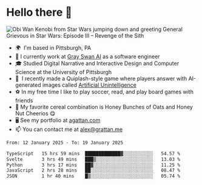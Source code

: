 <!--
**GameDog9988/GameDog9988** is a ✨ _special_ ✨ repository because its `README.md` (this file) appears on your GitHub profile.

Here are some ideas to get you started:

- 🔭 I’m currently working on ...
- 🌱 I’m currently learning ...
- 👯 I’m looking to collaborate on ...
- 🤔 I’m looking for help with ...
- 💬 Ask me about ...
- 📫 How to reach me: ...
- 😄 Pronouns: ...
- ⚡ Fun fact: ...
-->



Hello there 👋
==================================

![Obi Wan Kenobi from Star Wars jumping down and greeting General Grievous in Star Wars: Episode III – Revenge of the Sith](https://github.com/agrattan0820/agrattan0820/assets/51346343/689e56eb-29be-46a5-a079-28ea727b5f7e)


- 🌍  I'm based in Pittsburgh, PA
- 🦢  I currently work at [Gray Swan AI](https://www.grayswan.ai) as a software engineer
- 🎓  Studied Digital Narrative and Interactive Design and Computer Science at the University of Pittsburgh
- 👾  I recently made a Quiplash-style game where players answer with AI-generated images called [Artificial Unintelligence](https://github.com/agrattan0820/artificial-unintelligence)
- ⚽  In my free time I like to play soccer, read, and play board games with friends
- 🥣  My favorite cereal combination is Honey Bunches of Oats and Honey Nut Cheerios 😋
- 🖥️  See my portfolio at [agattan.com](http://agrattan.com/)
- 📫  You can contact me at [alex@grattan.me](mailto:alex@grattan.me)

<!--START_SECTION:waka-->

```txt
From: 12 January 2025 - To: 19 January 2025

TypeScript   15 hrs 59 mins  █████████████▓░░░░░░░░░░░   54.57 %
Svelte       3 hrs 49 mins   ███▒░░░░░░░░░░░░░░░░░░░░░   13.03 %
Python       3 hrs 17 mins   ██▓░░░░░░░░░░░░░░░░░░░░░░   11.25 %
JavaScript   2 hrs 28 mins   ██░░░░░░░░░░░░░░░░░░░░░░░   08.47 %
JSON         1 hr 40 mins    █▒░░░░░░░░░░░░░░░░░░░░░░░   05.74 %
```

<!--END_SECTION:waka-->
